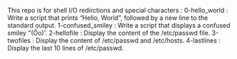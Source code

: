 This repo is for shell I/O redirctions and special characters :
0-hello_world : Write a script that prints “Hello, World”, followed by a new line to the standard output.
1-confused_smiley : Write a script that displays a confused smiley "(Ôo)'.
2-hellofile : Display the content of the /etc/passwd file.
3-twofiles : Display the content of /etc/passwd and /etc/hosts.
4-lastlines : Display the last 10 lines of /etc/passwd.
